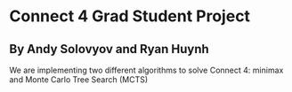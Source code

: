 # Connect 4 Grad Student Project

## By Andy Solovyov and Ryan Huynh

We are implementing two different algorithms to solve Connect 4: minimax and Monte Carlo Tree Search (MCTS)
